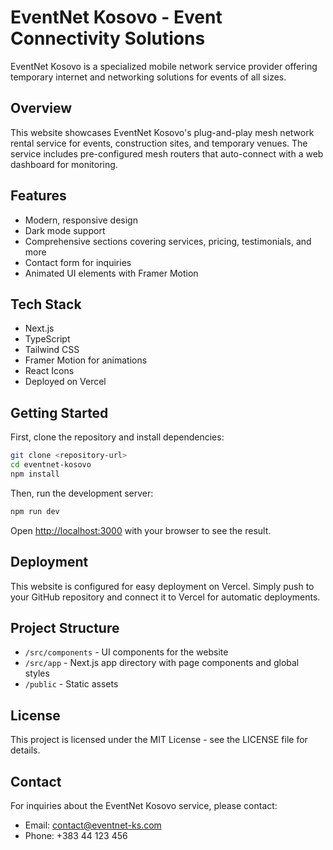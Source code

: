 # EventNet Kosovo - Event Connectivity Solutions

EventNet Kosovo is a specialized mobile network service provider offering temporary internet and networking solutions for events of all sizes.

## Overview

This website showcases EventNet Kosovo's plug-and-play mesh network rental service for events, construction sites, and temporary venues. The service includes pre-configured mesh routers that auto-connect with a web dashboard for monitoring.

## Features

- Modern, responsive design
- Dark mode support
- Comprehensive sections covering services, pricing, testimonials, and more
- Contact form for inquiries
- Animated UI elements with Framer Motion

## Tech Stack

- Next.js
- TypeScript
- Tailwind CSS
- Framer Motion for animations
- React Icons
- Deployed on Vercel

## Getting Started

First, clone the repository and install dependencies:

```bash
git clone <repository-url>
cd eventnet-kosovo
npm install
```

Then, run the development server:

```bash
npm run dev
```

Open [http://localhost:3000](http://localhost:3000) with your browser to see the result.

## Deployment

This website is configured for easy deployment on Vercel. Simply push to your GitHub repository and connect it to Vercel for automatic deployments.

## Project Structure

- `/src/components` - UI components for the website
- `/src/app` - Next.js app directory with page components and global styles
- `/public` - Static assets

## License

This project is licensed under the MIT License - see the LICENSE file for details.

## Contact

For inquiries about the EventNet Kosovo service, please contact:
- Email: contact@eventnet-ks.com
- Phone: +383 44 123 456
